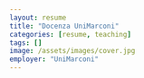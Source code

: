 ```yaml
---
layout: resume
title: "Docenza UniMarconi"
categories: [resume, teaching]
tags: []
image: /assets/images/cover.jpg
employer: "UniMarconi"
---
```

